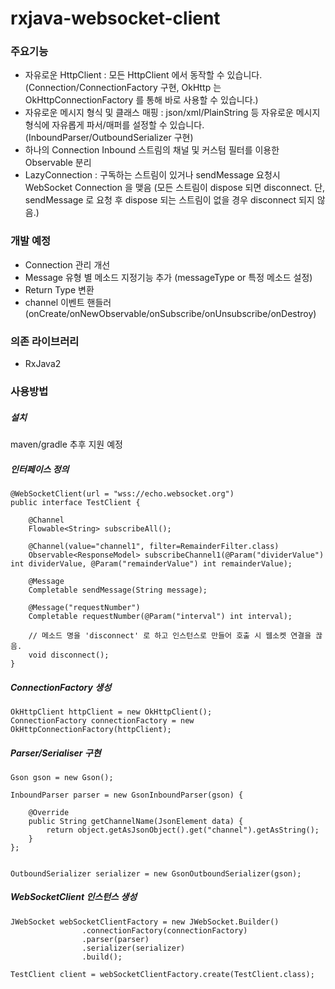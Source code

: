 # rxjava-websocket-client


### 주요기능
* 자유로운 HttpClient : 모든 HttpClient 에서 동작할 수 있습니다. (Connection/ConnectionFactory 구현, OkHttp 는 OkHttpConnectionFactory 를 통해 바로 사용할 수 있습니다.)
* 자유로운 메시지 형식 및 클래스 매핑 : json/xml/PlainString 등 자유로운 메시지 형식에 자유롭게 파서/매퍼를 설정할 수 있습니다. (InboundParser/OutboundSerializer 구현)
* 하나의 Connection Inbound 스트림의 채널 및 커스텀 필터를 이용한 Observable 분리
* LazyConnection : 구독하는 스트림이 있거나 sendMessage 요청시 WebSocket Connection 을 맺음 (모든 스트림이 dispose 되면 disconnect. 단, sendMessage 로 요청 후 dispose 되는 스트림이 없을 경우 disconnect 되지 않음.)


### 개발 예정
* Connection 관리 개선
* Message 유형 별 메소드 지정기능 추가 (messageType or 특정 메소드 설정)
* Return Type 변환
* channel 이벤트 핸들러 (onCreate/onNewObservable/onSubscribe/onUnsubscribe/onDestroy)


### 의존 라이브러리
*  RxJava2


### 사용방법
##### 설치
maven/gradle 추후 지원 예정

##### 인터페이스 정의
```
@WebSocketClient(url = "wss://echo.websocket.org")
public interface TestClient {
    
    @Channel
    Flowable<String> subscribeAll();
    
    @Channel(value="channel1", filter=RemainderFilter.class)
    Observable<ResponseModel> subscribeChannel1(@Param("dividerValue") int dividerValue, @Param("remainderValue") int remainderValue);
    
    @Message
    Completable sendMessage(String message);
    
    @Message("requestNumber")
    Completable requestNumber(@Param("interval") int interval);
    
    // 메소드 명을 'disconnect' 로 하고 인스턴스로 만들어 호출 시 웹소켓 연결을 끊음.
    void disconnect();
}
```

##### ConnectionFactory 생성
```
OkHttpClient httpClient = new OkHttpClient();
ConnectionFactory connectionFactory = new OkHttpConnectionFactory(httpClient);
```

##### Parser/Serialiser 구현
```
Gson gson = new Gson();

InboundParser parser = new GsonInboundParser(gson) {

    @Override
    public String getChannelName(JsonElement data) {
        return object.getAsJsonObject().get("channel").getAsString(); 
    }
};


OutboundSerializer serializer = new GsonOutboundSerializer(gson);
```

##### WebSocketClient 인스턴스 생성
```
JWebSocket webSocketClientFactory = new JWebSocket.Builder()
                .connectionFactory(connectionFactory)
                .parser(parser)
                .serializer(serializer)
                .build();
                
TestClient client = webSocketClientFactory.create(TestClient.class);
```